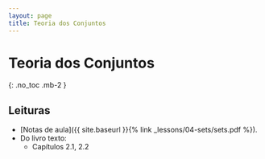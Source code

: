 ```yaml
---
layout: page
title: Teoria dos Conjuntos
---
```


# Teoria dos Conjuntos
{: .no_toc .mb-2 }

## Leituras

- [Notas de aula]({{ site.baseurl }}{% link _lessons/04-sets/sets.pdf %}).
- Do livro texto:
  - Capítulos 2.1, 2.2
